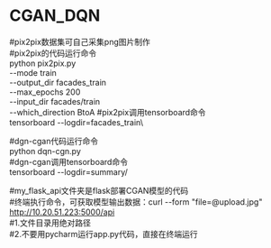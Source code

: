 # CGAN_DQN
#pix2pix数据集可自己采集png图片制作\
#pix2pix的代码运行命令\
python pix2pix.py \
  --mode train \
  --output_dir facades_train \
  --max_epochs 200 \
  --input_dir facades/train \
  --which_direction BtoA
#pix2pix调用tensorboard命令\
tensorboard --logdir=facades_train\

#dgn-cgan代码运行命令\
python dqn-cgn.py\
#dgn-cgan调用tensorboard命令\
tensorboard --logdir=summary/

#my_flask_api文件夹是flask部署CGAN模型的代码\
#终端执行命令，可获取模型输出数据：curl --form "file=@upload.jpg" http://10.20.51.223:5000/api \
#1.文件目录用绝对路径\
#2.不要用pycharm运行app.py代码，直接在终端运行
